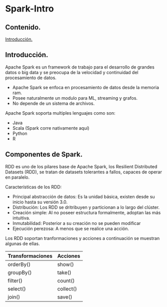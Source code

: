 # Spark-Intro
## Contenido.
[Introducción.](##Introducción.)
## Introducción.
Apache Spark es un framework de trabajo para el desarrollo de grandes datos o big data y se preocupa de la velocidad y continuidad del procesamiento de datos.

* Apache Spark se enfoca en procesamiento de datos desde la memoria ram.
* Posee naturalmente un modulo para ML, streaming y grafos.
* No depende de un sistema de archivos.

Apache Spark soporta multiples lenguajes como son:

* Java
* Scala (Spark corre nativamente aquí)
* Python
* R

## Componentes de Spark.
RDD es uno de los pilares base de Apache Spark, los Resilient Distributed Datasets (RDD), se tratan de datasets tolerantes a fallos, capaces de operar en paralelo.

Características de los RDD:

* Principal abstracción de datos: Es la unidad básica, existen desde su inicio hasta su versión 3.0.
* Distribución: Los RDD se dritribuyen y particionan a lo largo del clúster.
* Creación simple: Al no poseer estructura formalmente, adoptan las más intuitiva.
* Inmutabilidad: Posterior a su creación no se pueden modificar
* Ejecución perezosa: A menos que se realice una acción.

Los RDD soportan tranformaciones y acciones a continuación se muestran algunas de ellas.

| Transformaciones | Acciones  |
|---               | ---       |
| orderBy()        | show()    |
| groupBy()        | take()    |
| filter()         | count()   |
| select()         | collect() |
| join()           | save()    |
